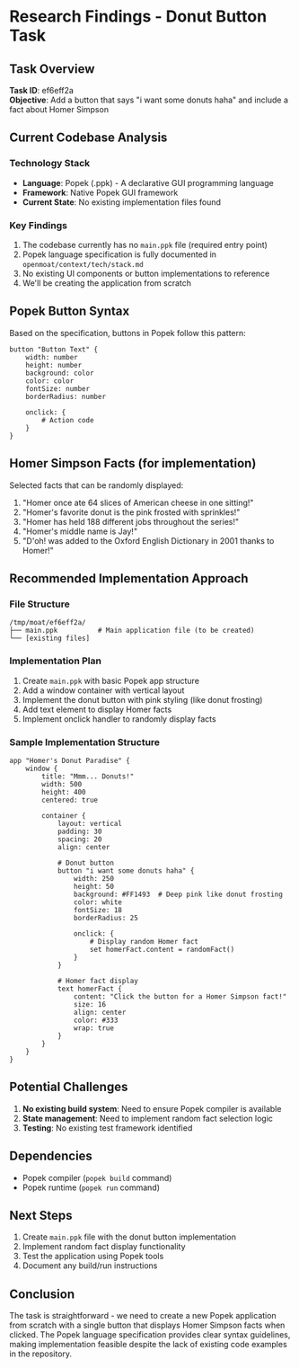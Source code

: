 # Research Findings - Donut Button Task

## Task Overview
**Task ID**: ef6eff2a  
**Objective**: Add a button that says "i want some donuts haha" and include a fact about Homer Simpson

## Current Codebase Analysis

### Technology Stack
- **Language**: Popek (.ppk) - A declarative GUI programming language
- **Framework**: Native Popek GUI framework
- **Current State**: No existing implementation files found

### Key Findings
1. The codebase currently has no `main.ppk` file (required entry point)
2. Popek language specification is fully documented in `openmoat/context/tech/stack.md`
3. No existing UI components or button implementations to reference
4. We'll be creating the application from scratch

## Popek Button Syntax
Based on the specification, buttons in Popek follow this pattern:
```popek
button "Button Text" {
    width: number
    height: number
    background: color
    color: color
    fontSize: number
    borderRadius: number
    
    onclick: {
        # Action code
    }
}
```

## Homer Simpson Facts (for implementation)
Selected facts that can be randomly displayed:
1. "Homer once ate 64 slices of American cheese in one sitting!"
2. "Homer's favorite donut is the pink frosted with sprinkles!"
3. "Homer has held 188 different jobs throughout the series!"
4. "Homer's middle name is Jay!"
5. "D'oh! was added to the Oxford English Dictionary in 2001 thanks to Homer!"

## Recommended Implementation Approach

### File Structure
```
/tmp/moat/ef6eff2a/
├── main.ppk          # Main application file (to be created)
└── [existing files]
```

### Implementation Plan
1. Create `main.ppk` with basic Popek app structure
2. Add a window container with vertical layout
3. Implement the donut button with pink styling (like donut frosting)
4. Add text element to display Homer facts
5. Implement onclick handler to randomly display facts

### Sample Implementation Structure
```popek
app "Homer's Donut Paradise" {
    window {
        title: "Mmm... Donuts!"
        width: 500
        height: 400
        centered: true
        
        container {
            layout: vertical
            padding: 30
            spacing: 20
            align: center
            
            # Donut button
            button "i want some donuts haha" {
                width: 250
                height: 50
                background: #FF1493  # Deep pink like donut frosting
                color: white
                fontSize: 18
                borderRadius: 25
                
                onclick: {
                    # Display random Homer fact
                    set homerFact.content = randomFact()
                }
            }
            
            # Homer fact display
            text homerFact {
                content: "Click the button for a Homer Simpson fact!"
                size: 16
                align: center
                color: #333
                wrap: true
            }
        }
    }
}
```

## Potential Challenges
1. **No existing build system**: Need to ensure Popek compiler is available
2. **State management**: Need to implement random fact selection logic
3. **Testing**: No existing test framework identified

## Dependencies
- Popek compiler (`popek build` command)
- Popek runtime (`popek run` command)

## Next Steps
1. Create `main.ppk` file with the donut button implementation
2. Implement random fact display functionality
3. Test the application using Popek tools
4. Document any build/run instructions

## Conclusion
The task is straightforward - we need to create a new Popek application from scratch with a single button that displays Homer Simpson facts when clicked. The Popek language specification provides clear syntax guidelines, making implementation feasible despite the lack of existing code examples in the repository.